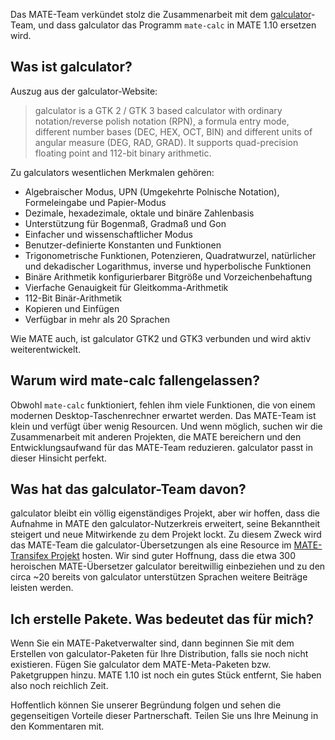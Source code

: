 <!-- 
.. link: http://galculator.sourceforge.net/
.. description: galculator ersetzt mate-calc in MATE 1.10
.. tags: News
.. date: 2014/03/17 07:38:45
.. title: galculator kommt zu MATE 1.10
.. slug: 2014-03-17-galculator-is-coming-to-mate
.. author: Martin Wimpress
-->

Das MATE-Team verkündet stolz die Zusammenarbeit mit dem 
[galculator](http://galculator.sourceforge.net/)-Team, und dass galculator
das Programm `mate-calc` in MATE 1.10 ersetzen wird.

## Was ist galculator?

Auszug aus der galculator-Website:

> galculator is a GTK 2 / GTK 3 based calculator with ordinary
notation/reverse polish notation (RPN), a formula entry mode,
different number bases (DEC, HEX, OCT, BIN) and different units of
angular measure (DEG, RAD, GRAD). It supports quad-precision
floating point and 112-bit binary arithmetic.

Zu galculators wesentlichen Merkmalen gehören:

  * Algebraischer Modus, UPN (Umgekehrte Polnische Notation), Formeleingabe und Papier-Modus
  * Dezimale, hexadezimale, oktale und binäre Zahlenbasis
  * Unterstützung für Bogenmaß, Gradmaß und Gon
  * Einfacher und wissenschaftlicher Modus
  * Benutzer-definierte Konstanten und Funktionen
  * Trigonometrische Funktionen, Potenzieren, Quadratwurzel, natürlicher und dekadischer Logarithmus, inverse und hyperbolische Funktionen
  * Binäre Arithmetik konfigurierbarer Bitgröße und Vorzeichenbehaftung
  * Vierfache Genauigkeit für Gleitkomma-Arithmetik
  * 112-Bit Binär-Arithmetik
  * Kopieren und Einfügen
  * Verfügbar in mehr als 20 Sprachen

Wie MATE auch, ist galculator GTK2 und GTK3 verbunden und wird aktiv
weiterentwickelt.

## Warum wird mate-calc fallengelassen?

Obwohl `mate-calc` funktioniert, fehlen ihm viele Funktionen, die von
einem modernen Desktop-Taschenrechner erwartet werden. Das MATE-Team ist klein
und verfügt über wenig Resourcen. Und wenn möglich, suchen wir die Zusammenarbeit
mit anderen Projekten, die MATE bereichern und den Entwicklungsaufwand 
für das MATE-Team reduzieren. galculator passt in dieser Hinsicht perfekt.

## Was hat das galculator-Team davon?

galculator bleibt ein völlig eigenständiges Projekt, aber wir hoffen,
dass die Aufnahme in MATE den galculator-Nutzerkreis erweitert, seine Bekanntheit
steigert und neue Mitwirkende zu dem Projekt lockt.
Zu diesem Zweck wird das MATE-Team die galculator-Übersetzungen als eine Resource im
[MATE-Transifex Projekt](https://www.transifex.com/organization/mate/dashboard/MATE) hosten.
Wir sind guter Hoffnung, dass die etwa 300 heroischen MATE-Übersetzer galculator bereitwillig einbeziehen
und zu den circa ~20 bereits von galculator unterstützen Sprachen weitere Beiträge leisten werden.

## Ich erstelle Pakete. Was bedeutet das für mich?

Wenn Sie ein MATE-Paketverwalter sind, dann beginnen Sie mit dem Erstellen
von galculator-Paketen für Ihre Distribution, falls sie noch
nicht existieren. Fügen Sie galculator dem MATE-Meta-Paketen bzw. Paketgruppen
hinzu. MATE 1.10 ist noch ein gutes Stück entfernt, Sie haben also noch reichlich Zeit.

Hoffentlich können Sie unserer Begründung folgen und sehen die gegenseitigen
Vorteile dieser Partnerschaft. Teilen Sie uns Ihre Meinung in den Kommentaren mit.
